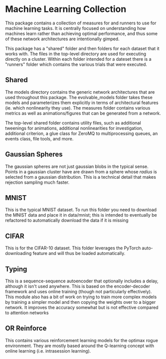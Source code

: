 # Machine Learning Collection

This package contains a collection of measures for and runners to use for machine learning tasks. It is centrally focused on understanding how machines learn rather than achieving optimal performance, and thus some of these network architectures are intentionally gimped.

This package has a "shared" folder and then folders for each dataset that it works with. The files in the top-level directory are used for executing directly on a cluster. Within each folder intended for a dateset there is a "runners" folder which contains the various trials that were executed.

## Shared

The models directory contains the generic network architectures that are used throughout this package. The evolvable_models folder takes these models and parameterizes them explicitly in terms of architectural features (ie. which nonlinearity they use). The measures folder contains various metrics as well as animations/figures that can be generated from a network.

The top-level shared folder contains utility files, such as additional tweenings for animations, additional nonlinearities for investigation, additional criterion, a glue class for ZeroMQ to multiprocessing queues, an events class, file tools, and more.

## Gaussian Spheres

The gaussian spheres are not just gaussian blobs in the typical sense. Points in a gaussian cluster have are drawn from a sphere whose *radius* is selected from a gaussian distribution. This is a technical detail that makes rejection sampling much faster.

## MNIST

This is the typical MNIST dataset. To run this folder you need to download the MNIST data and place it in data/mnist; this is intended to eventually be refactored to automatically download the data if it is missing

## CIFAR

This is for the CIFAR-10 dataset. This folder leverages the PyTorch auto-downloading feature and will thus be loaded automatically.

## Typing

This is a sequence-sequence autoencoder that optionally includes a delay, although it isn't used anywhere. This is based on the encoder-decoder framework and uses online training (though not particularly effectively). This module also has a bit of work on trying to train more complex models by training a simpler model and then copying the weights over to a bigger network. It improves the accuracy somewhat but is not effective compared to attention networks

## OR Reinforce

This contains various reinforcement learning models for the optimax rogue environment. They are mostly based around the Q-learning concept with online learning (i.e. intrasession learning).